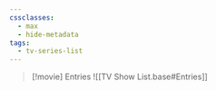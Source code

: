 ```yaml
---
cssclasses:
  - max
  - hide-metadata
tags:
  - tv-series-list
---
```


> [!movie] Entries
> ![[TV Show List.base#Entries]]
